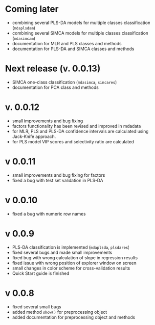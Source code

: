 Coming later
============
* combining several PLS-DA models for multiple classes classification (`mdaplsdam`)
* combining several SIMCA models for multiple classes classification (`mdasimcam`)
* documentation for MLR and PLS classes and methods 
* documentation for PLS-DA and SIMCA classes and methods 

Next release (v. 0.0.13)
========================
* SIMCA one-class classification (`mdasimca`, `simcares`)
* documentation for PCA class and methods

v. 0.0.12
=========
* small improvements and bug fixing 
* factors functionality has been revised and improved in mdadata
* for MLR, PLS and PLS-DA confidence intervals are calculated using Jack-Knife approach.
* for PLS model VIP scores and selectivity ratio are calculated

v 0.0.11
========
* small improvements and bug fixing for factors
* fixed a bug with test set validation in PLS-DA

v 0.0.10
========
* fixed a bug with numeric row names

v 0.0.9
=======
* PLS-DA classification is implemented (`mdaplsda`, `plsdares`)
* fixed several bugs and made small improvements
* fixed bug with wrong calculation of slope in regression results
* fixed issue with wrong position of explorer window on screen
* small changes in color scheme for cross-validation results
* Quick Start guide is finished

v 0.0.8
=======
* fixed several small bugs
* added method `show()` for preprocessing object
* added documentation for preprocessing object and methods


